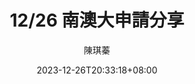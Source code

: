 ---
title: "12/26 南澳大申請分享"
date: 2023-12-26T20:33:18+08:00
draft: false

author: 陳琪蓁
filename: 1226_UniSA.pdf
---